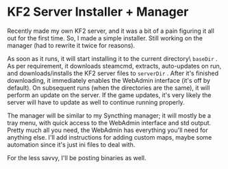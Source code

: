 # KF2 Server Installer + Manager

Recently made my own KF2 server, and it was a bit of a pain figuring it all out for the first time. So, I made a simple installer. Still working on the manager (had to rewrite it twice for reasons).

As soon as it runs, it will start installing it to the current directory\ `baseDir` . As per requirement, it downloads steamcmd, extracts, auto-updates on run, and downloads/installs the KF2 server files to `serverDir` . After it's finished downloading, it immediately enables the WebAdmin interface (it's off by default). On subsequent runs (when the directories are the same), it will perform an update on the server. If the game updates, it's very likely the server will have to update as well to continue running properly.

The manager will be similar to my Syncthing manager; it will mostly be a tray menu, with quick access to the WebAdmin interface and std output. Pretty much all you need, the WebAdmin has everything you'll need for anything else. I'll add instructions for adding custom maps, maybe some automation since it's just ini files to deal with.

For the less savvy, I'll be posting binaries as well.

